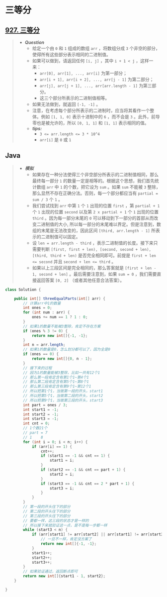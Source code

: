 # 三等分

## [927. 三等分](https://leetcode.cn/problems/three-equal-parts/)

> - ***Question***
>   - 给定一个由 `0` 和 `1` 组成的数组 `arr` ，将数组分成 `3` 个非空的部分，使得所有这些部分表示相同的二进制值。
>   - 如果可以做到，请返回任何 `[i, j]` ，其中 `i + 1 < j` ，这样一来：
>     - `arr[0], arr[1], ..., arr[i]` 为第一部分；
>     - `arr[i + 1], arr[i + 2], ..., arr[j - 1]` 为第二部分；
>     - `arr[j], arr[j + 1], ..., arr[arr.length - 1]` 为第三部分。
>     - 这三个部分所表示的二进制值相等。
>   - 如果无法做到，就返回 `[-1, -1]` 。
>   - 注意，在考虑每个部分所表示的二进制时，应当将其看作一个整体。例如 `[1, 1, 0]` 表示十进制中的 `6` ，而不会是 `3` 。此外，前导零也是被允许的，所以 `[0, 1, 1]` 和 `[1, 1]` 表示相同的值。
>   - ***tips:***
>     - `3 <= arr.length <= 3 * 10^4`
>     - `arr[i]` 是 `0` 或 `1`

## Java

> - ***模拟***
>   - 如果存在一种分法使得三个非空部分所表示的二进制值相同，那么最终每一部分 `1` 的数量一定是相等的。根据这个思想，我们首先统计数组 `arr` 中 `1` 的个数，把它设为 `sum` 。如果 `sum` 不能被 `3` 整除，那么显然不存在正确分法。否则，每一个部分都应当有 `partial = sum / 3` 个 `1` 。
>   - 我们尝试找到 `arr` 中第 `1` 个 `1` 出现的位置 `first` ，第 `partial + 1` 个 `1` 出现的位置 `second` 以及第 `2 x partial + 1` 个 `1` 出现的位置 `third` 。因为每一部分末尾的 `0` 可以移动到下一部分的首部从而改变二进制值的大小, 所以每一部分的末尾难以界定。但是注意到，数组的末尾是无法改变的，因此区间 `[third, arr.length - 1]` 所表示的二进制值可以固定。
>   - 设 `len = arr.length - third` ，表示二进制值的长度。接下来只需要判断 `[first, first + len), [second, second + len), [third, third + len)` 是否完全相同即可。前提是 `first + len <= second` 并且 `second + len <= third` 。
>   - 如果以上三段区间是完全相同的，那么答案就是 `[first + len - 1, second + len]` 。最后需要注意到，如果 `sum = 0` ，我们需要直接返回答案 `[0, 2]` （或者其他任意合法答案）。

```java
class Solution {

    public int[] threeEqualParts(int[] arr) {
        // 计算arr中1的数量
        int ones = 0;
        for (int num : arr) {
            ones += num == 1 ? 1 : 0;
        }
        // 如果1的数量不能被3整除，肯定不存在方案
        if (ones % 3 != 0) {
            return new int[]{-1, -1};
        }
        int n = arr.length;
        // 如果1的数量是0，怎么划分都可以了，因为全是0
        if (ones == 0) {
            return new int[]{0, n - 1};
        }
        // 接下来的过程
        // 因为1的数量能被3整除，比如一共有12个1
        // 那么第一段肯定含有第1个1~第4个1
        // 那么第二段肯定含有第5个1~第8个1
        // 那么第三段肯定含有第9个1~第12个1
        // 所以把第1个1，当做第一段的开头，start1
        // 所以把第5个1，当做第二段的开头，start2
        // 所以把第9个1，当做第三段的开头，start3
        int part = ones / 3;
        int start1 = -1;
        int start2 = -1;
        int start3 = -1;
        int cnt = 0;
        // 1个数21个
        // part = 7
        // 1    8
        for (int i = 0; i < n; i++) {
            if (arr[i] == 1) {
                cnt++;
                if (start1 == -1 && cnt == 1) {
                    start1 = i;
                }
                if (start2 == -1 && cnt == part + 1) {
                    start2 = i;
                }
                if (start3 == -1 && cnt == 2 * part + 1) {
                    start3 = i;
                }
            }
        }
        // 第一段的开头往下的部分
        // 第二段的开头往下的部分
        // 第三段的开头往下的部分
        // 要都一样，这三段的状态才是一样的
        // 所以接下来就验证这一点，是不是每一步都一样
        while (start3 < n) {
            if (arr[start1] != arr[start2] || arr[start1] != arr[start3]) {
                // 一旦不一样，肯定没方案了
                return new int[]{-1, -1};
            }
            start1++;
            start2++;
            start3++;
        }
        // 如果验证通过，返回断点即可
        return new int[]{start1 - 1, start2};
    }

}
```
